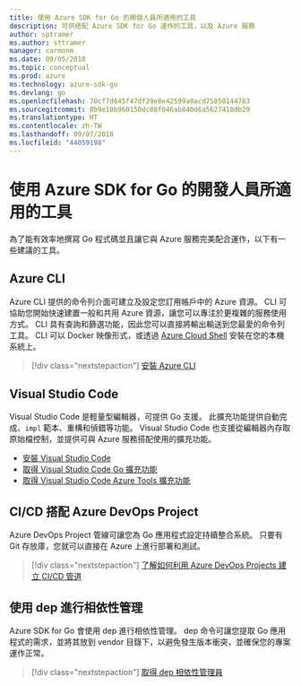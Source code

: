 ```yaml
---
title: 使用 Azure SDK for Go 的開發人員所適用的工具
description: 可供搭配 Azure SDK for Go 運作的工具，以及 Azure 服務
author: sptramer
ms.author: sttramer
manager: carmonm
ms.date: 09/05/2018
ms.topic: conceptual
ms.prod: azure
ms.technology: azure-sdk-go
ms.devlang: go
ms.openlocfilehash: 70cf7d645f47df29e8e42599a0acd75858144783
ms.sourcegitcommit: 8b9e10b960150dc08f046ab840d6a5627410db29
ms.translationtype: HT
ms.contentlocale: zh-TW
ms.lasthandoff: 09/07/2018
ms.locfileid: "44059198"
---
```

# <a name="tools-for-developers-using-the-azure-sdk-for-go"></a>使用 Azure SDK for Go 的開發人員所適用的工具

為了能有效率地撰寫 Go 程式碼並且讓它與 Azure 服務完美配合運作，以下有一些建議的工具。

## <a name="azure-cli"></a>Azure CLI

Azure CLI 提供的命令列介面可建立及設定您訂用帳戶中的 Azure 資源。 CLI 可協助您開始快速建置一般和共用 Azure 資源，讓您可以專注於更複雜的服務使用方式。 CLI 具有查詢和篩選功能，因此您可以直接將輸出輸送到您最愛的命令列工具。 CLI 可以 Docker 映像形式，或透過 [Azure Cloud Shell](https://docs.microsoft.com/azure/cloud-shell/overview) 安裝在您的本機系統上。

> [!div class="nextstepaction"]
> [安裝 Azure CLI](/cli/azure/install-azure-cli)

## <a name="visual-studio-code"></a>Visual Studio Code

Visual Studio Code 是輕量型編輯器，可提供 Go 支援。 此擴充功能提供自動完成、`impl` 範本、重構和偵錯等功能。 Visual Studio Code 也支援從編輯器內存取原始檔控制，並提供可與 Azure 服務搭配使用的擴充功能。

* [安裝 Visual Studio Code](https://code.visualstudio.com/Download)
* [取得 Visual Studio Code Go 擴充功能](https://code.visualstudio.com/docs/languages/go)
* [取得 Visual Studio Code Azure Tools 擴充功能](https://marketplace.visualstudio.com/items?itemName=ms-vscode.vscode-azureextensionpack)

## <a name="cicd-with-azure-devops-project"></a>CI/CD 搭配 Azure DevOps Project

Azure DevOps Project 管線可讓您為 Go 應用程式設定持續整合系統。 只要有 Git 存放庫，您就可以直接在 Azure 上進行部署和測試。

> [!div class="nextstepaction"]
> [了解如何利用 Azure DevOps Projects 建立 CI/CD 管道](/azure/devops-project/azure-devops-project-go)

## <a name="dependency-management-with-dep"></a>使用 dep 進行相依性管理

Azure SDK for Go 會使用 dep 進行相依性管理。 dep 命令可讓您提取 Go 應用程式的需求，並將其放到 vendor 目錄下，以避免發生版本衝突，並確保您的專案運作正常。

> [!div class="nextstepaction"]
> [取得 dep 相依性管理員](https://github.com/golang/dep)
